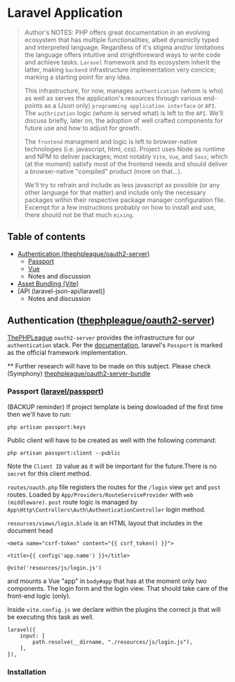 # Laravel Application

> Author's NOTES:
> PHP offers great documentation in an evolving ecosystem that has multiple functionalities, albeit dynamiclly typed and interpreted language.
> Regardless of it's stigma and/or limitations the language offers intuitive and strightforeward ways to write code and achieve tasks.
> `Laravel` framework and its ecosystem inherit the latter, making `backend` infrastructure implementation very concice; marking a starting point
> for any idea.
>
> This infrastructure, for now, manages `authentication` (whom is who) as well as serves the application's resources through
> various end-points as a (Json only) `programming application interface` or `API`. The `authrization` logic (whom is served what) is left to the `API`.
> We'll discuss briefly, later on, the adoption of well crafted components for future use and how to adjust for growth.
>
> The `frontend` managment and logic is left to browser-native technologies (i.e. javascript, html, css).
> Project uses Node as runtime and NPM to deliver packages; most notably `Vite`, `Vue`, and `Sass`;
> which (at the moment) satisfy most of the frontend needs and should deliver a browser-native "compiled" product (more on that...).
>
> We'll try to refrain and include as less javascript as possible (or any other language for that matter)
> and include only the necessary packages within their respective package manager configuration file.
> Excempt for a few instructions probably on how to install and use, there should not be that much `mixing`.

## Table of contents

-   [Authentication (thephpleague/oauth2-server)]()
    -   [Passport]()
    -   [Vue]()
    -   Notes and discussion
-   [Asset Bundling (Vite)]()
-   [API (laravel-json-api/laravel)]
    -   Notes and discussion

## Authentication ([thephpleague/oauth2-server](https://github.com/thephpleague/oauth2-server))

[ThePHPLeague](https://github.com/thephpleague) `oauth2-server` provides the infrastructure for our `authentication` stack.
Per the [documentation](https://oauth2.thephpleague.com/), laravel's `Passport` is marked as the official framework implementation.

\*\* Further research will have to be made on this subject.
Please check (Symphony) [thephpleague/oauth2-server-bundle](https://github.com/thephpleague/oauth2-server-bundle)

### Passport ([laravel/passport](https://github.com/laravel/passport))

(BACKUP reminder) If project template is being dowloaded of the first time then we'll have to run:

```
php artisan passport:keys
```

Public client will have to be created as well with the following command:

```
php artisan passport:client --public
```

Note the `Client ID` value as it will be important for the future.There is no `secret` for this client method.

`routes/oauth.php` file registers the routes for the `/login` view `get` and `post` routes.
Loaded by `App/Providers/RouteServiceProvider` with `web (middleware)`.
`post` route logic is managed by `App\Http\Controllers\Auth\AuthenticationController` login method.

`resources/views/login.blade` is an HTML layout that includes in the document head

```
<meta name="csrf-token" content="{{ csrf_token() }}">

<title>{{ config('app.name') }}</title>

@vite('resources/js/login.js')
```

and mounts a Vue "app" in `body#app` that has at the moment only two components. The login form and the login view. That should take care of the front-end logic (only).

Inside `vite.config.js` we declare within the plugins the correct js that will be executing this task as well.

```
laravel({
    input: [
        path.resolve(__dirname, "./resources/js/login.js"),
    ],
}),
```

### Installation
